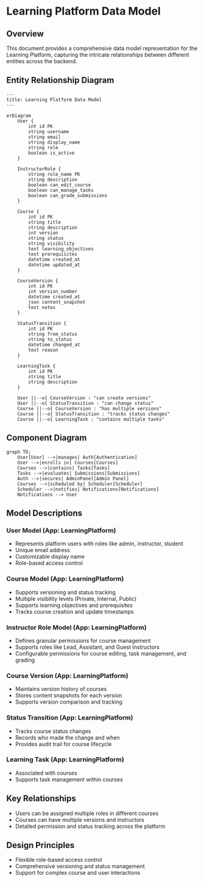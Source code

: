 # Learning Platform Data Model

## Overview

This document provides a comprehensive data model representation for the Learning Platform, capturing the intricate relationships between different entities across the backend.

## Entity Relationship Diagram

```mermaid
---
title: Learning Platform Data Model
---

erDiagram
    User {
        int id PK
        string username
        string email
        string display_name
        string role
        boolean is_active
    }

    InstructorRole {
        string role_name PK
        string description
        boolean can_edit_course
        boolean can_manage_tasks
        boolean can_grade_submissions
    }

    Course {
        int id PK
        string title
        string description
        int version
        string status
        string visibility
        text learning_objectives
        text prerequisites
        datetime created_at
        datetime updated_at
    }

    CourseVersion {
        int id PK
        int version_number
        datetime created_at
        json content_snapshot
        text notes
    }

    StatusTransition {
        int id PK
        string from_status
        string to_status
        datetime changed_at
        text reason
    }

    LearningTask {
        int id PK
        string title
        string description
    }

    User ||--o{ CourseVersion : "can create versions"
    User ||--o{ StatusTransition : "can change status"
    Course ||--o{ CourseVersion : "has multiple versions"
    Course ||--o{ StatusTransition : "tracks status changes"
    Course ||--o{ LearningTask : "contains multiple tasks"
```

## Component Diagram

```mermaid
graph TD;
    User[User] -->|manages| Auth[Authentication]
    User -->|enrolls in| Courses[Courses]
    Courses -->|contains| Tasks[Tasks]
    Tasks -->|evaluates| Submissions[Submissions]
    Auth -->|secures| AdminPanel[Admin Panel]
    Courses -->|scheduled by| Scheduler[Scheduler]
    Scheduler -->|notifies| Notifications[Notifications]
    Notifications --> User
```

## Model Descriptions

### User Model (App: LearningPlatform)
- Represents platform users with roles like admin, instructor, student
- Unique email address
- Customizable display name
- Role-based access control

### Course Model (App: LearningPlatform)
- Supports versioning and status tracking
- Multiple visibility levels (Private, Internal, Public)
- Supports learning objectives and prerequisites
- Tracks course creation and update timestamps

### Instructor Role Model (App: LearningPlatform)
- Defines granular permissions for course management
- Supports roles like Lead, Assistant, and Guest Instructors
- Configurable permissions for course editing, task management, and grading

### Course Version (App: LearningPlatform)
- Maintains version history of courses
- Stores content snapshots for each version
- Supports version comparison and tracking

### Status Transition (App: LearningPlatform)
- Tracks course status changes
- Records who made the change and when
- Provides audit trail for course lifecycle

### Learning Task (App: LearningPlatform)
- Associated with courses
- Supports task management within courses

## Key Relationships
- Users can be assigned multiple roles in different courses
- Courses can have multiple versions and instructors
- Detailed permission and status tracking across the platform

## Design Principles
- Flexible role-based access control
- Comprehensive versioning and status management
- Support for complex course and user interactions
